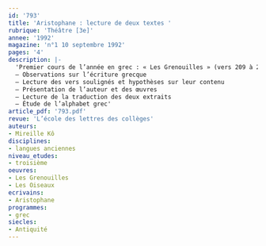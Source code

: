 ```yaml
---
id: '793'
title: 'Aristophane : lecture de deux textes '
rubrique: 'Théâtre [3e]'
annee: '1992'
magazine: 'n°1 10 septembre 1992'
pages: '4'
description: |-
  'Premier cours de l’année en grec : « Les Grenouilles » (vers 209 à 239) et « Les Oiseaux » (vers 227 à 262), d’Aristophane…
  – Observations sur l’écriture grecque
  – Lecture des vers soulignés et hypothèses sur leur contenu
  – Présentation de l’auteur et des œuvres
  – Lecture de la traduction des deux extraits
  – Étude de l’alphabet grec'
article_pdf: '793.pdf'
revue: 'L’école des lettres des collèges'
auteurs:
- Mireille Kô
disciplines:
- langues anciennes
niveau_etudes:
- troisième
oeuvres:
- Les Grenouilles
- Les Oiseaux
ecrivains:
- Aristophane
programmes:
- grec
siecles:
- Antiquité
---
```

